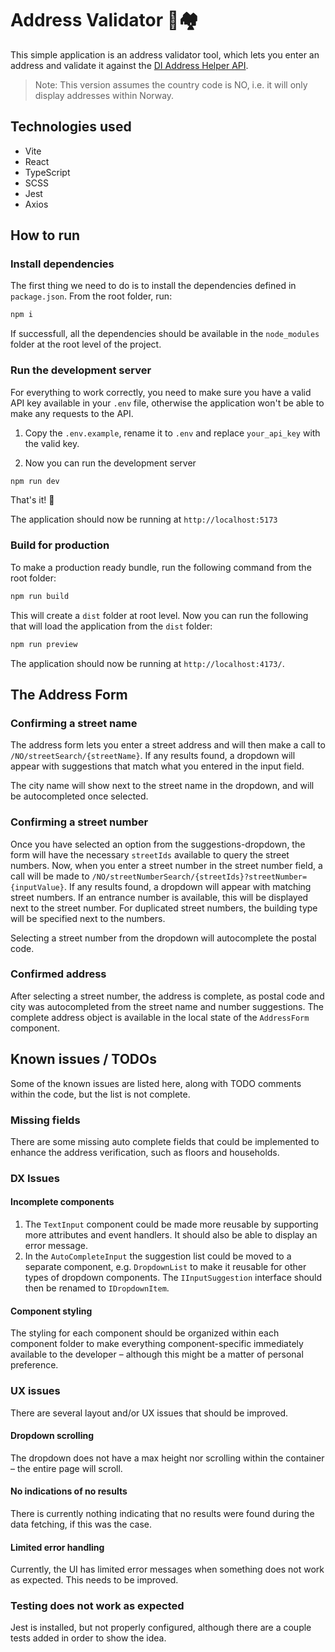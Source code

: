 # Address Validator 🏡🏘️

This simple application is an address validator tool, which lets you enter an address and validate it against the [DI Address Helper API](https://jira-di.atlassian.net/wiki/spaces/DIPUB/pages/504660001/DI+Address+Helper+V2).

> Note: This version assumes the country code is NO, i.e. it will only display addresses within Norway.

## Technologies used
- Vite
- React
- TypeScript
- SCSS
- Jest
- Axios

## How to run
###  Install dependencies
The first thing we need to do is to install the dependencies defined in `package.json`. From the root folder, run:

```bash
npm i
```

If successfull, all the dependencies should be available in the `node_modules` folder at the root level of the project.

### Run the development server
For everything to work correctly, you need to make sure you have a valid API key available in your `.env` file, otherwise the application won't be able to make any requests to the API. 

1. Copy the `.env.example`, rename it to `.env` and replace `your_api_key` with the valid key.

2. Now you can run the development server
```bash
npm run dev
```
That's it! 🚀 

The application should now be running at `http://localhost:5173`

### Build for production
To make a production ready bundle, run the following command from the root folder:
```bash
npm run build
```
This will create a `dist` folder at root level. Now you can run the following that will load the application from the `dist` folder:
```bash
npm run preview
```
The application should now be running at `http://localhost:4173/`.

## The Address Form

### Confirming a street name
The address form lets you enter a street address and will then make a call to `/NO/streetSearch/{streetName}`. If any results found, a dropdown will appear with suggestions that match what you entered in the input field. 

The city name will show next to the street name in the dropdown, and will be autocompleted once selected.

### Confirming a street number 
Once you have selected an option from the suggestions-dropdown, the form will have the necessary `streetIds` available to query the street numbers. Now, when you enter a street number in the street number field, a call will be made to `/NO/streetNumberSearch/{streetIds}?streetNumber={inputValue}`. If any results found, a dropdown will appear with matching street numbers. If an entrance number is available, this will be displayed next to the street number. For duplicated street numbers, the building type will be specified next to the numbers. 

Selecting a street number from the dropdown will autocomplete the postal code.

### Confirmed address
After selecting a street number, the address is complete, as postal code and city was autocompleted from the street name and number suggestions. The complete address object is available in the local state of the `AddressForm` component.

## Known issues / TODOs
Some of the known issues are listed here, along with TODO comments within the code, but the list is not complete.

### Missing fields
There are some missing auto complete fields that could be implemented to enhance the address verification, such as floors and households.

### DX Issues
#### Incomplete components
1. The `TextInput` component could be made more reusable by supporting more attributes and event handlers. It should also be able to display an error message.
2. In the `AutoCompleteInput` the suggestion list could be moved to a separate component, e.g. `DropdownList` to make it reusable for other types of dropdown components. The `IInputSuggestion` interface should then be renamed to `IDropdownItem`.

#### Component styling
The styling for each component should be organized within each component folder to make everything component-specific immediately available to the developer – although this might be a matter of personal preference.

### UX issues
There are several layout and/or UX issues that should be improved.

#### Dropdown scrolling
The dropdown does not have a max height nor scrolling within the container – the entire page will scroll.

#### No indications of no results
There is currently nothing indicating that no results were found during the data fetching, if this was the case. 

#### Limited error handling
Currently, the UI has limited error messages when something does not work as expected. This needs to be improved.

### Testing does not work as expected
Jest is installed, but not properly configured, although there are a couple tests added in order to show the idea.